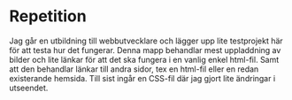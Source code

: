 # Repetition
Jag går en utbildning till webbutvecklare och lägger upp lite testprojekt här för att testa hur det fungerar. 
Denna mapp behandlar mest uppladdning av bilder och lite länkar för att det ska fungera i en vanlig enkel html-fil.
Samt att den behandlar länkar till andra sidor, tex en html-fil eller en redan existerande hemsida.
Till sist ingår en CSS-fil där jag gjort lite ändringar i utseendet.
